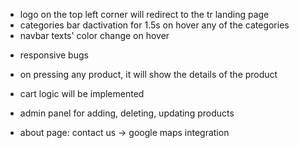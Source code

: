 + logo on the top left corner will redirect to the tr landing page
+ categories bar dactivation for 1.5s on hover any of the categories
+ navbar texts' color change on hover
- responsive bugs
- on pressing any product, it will show the details of the product
- cart logic will be implemented

- admin panel for adding, deleting, updating products
- about page: contact us -> google maps integration